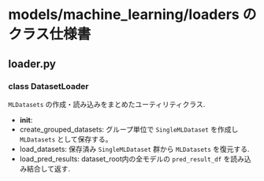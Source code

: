 # models/machine_learning/loaders のクラス仕様書

## loader.py

### class DatasetLoader
``MLDatasets`` の作成・読み込みをまとめたユーティリティクラス.
- __init__: 
- create_grouped_datasets: グループ単位で ``SingleMLDataset`` を作成し ``MLDatasets`` として保存する。
- load_datasets: 保存済み ``SingleMLDataset`` 群から ``MLDatasets`` を復元する.
- load_pred_results: dataset_root内の全モデルの ``pred_result_df`` を読み込み結合して返す.

